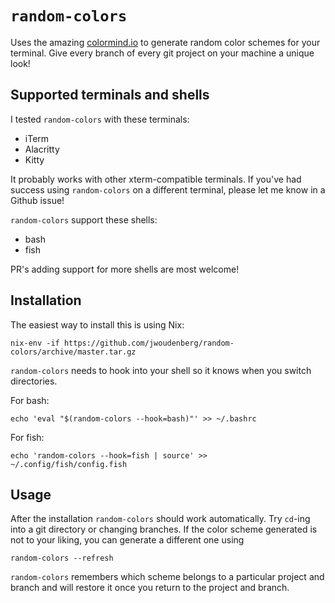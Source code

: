 # `random-colors`

Uses the amazing [colormind.io] to generate random color schemes for your terminal. Give every branch of every git project on your machine a unique look!

## Supported terminals and shells

I tested `random-colors` with these terminals:

- iTerm
- Alacritty
- Kitty

It probably works with other xterm-compatible terminals. If you've had success using `random-colors` on a different terminal, please let me know in a Github issue!

`random-colors` support these shells:

- bash
- fish

PR's adding support for more shells are most welcome!

## Installation

The easiest way to install this is using Nix:

```
nix-env -if https://github.com/jwoudenberg/random-colors/archive/master.tar.gz
```

`random-colors` needs to hook into your shell so it knows when you switch directories.

For bash:

```
echo 'eval "$(random-colors --hook=bash)"' >> ~/.bashrc
```

For fish:

```
echo 'random-colors --hook=fish | source' >> ~/.config/fish/config.fish
```

## Usage

After the installation `random-colors` should work automatically. Try `cd`-ing into a git directory or changing branches. If the color scheme generated is not to your liking, you can generate a different one using

```
random-colors --refresh
```

`random-colors` remembers which scheme belongs to a particular project and branch and will restore it once you return to the project and branch.

[colormind.io]: http://colormind.io/
